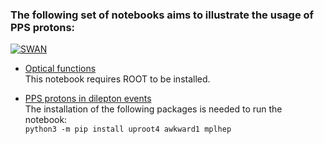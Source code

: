 ### The following set of notebooks aims to illustrate the usage of PPS protons:
[![SWAN](https://swanserver.web.cern.ch/swanserver/images/badge_swan_white_150.png)](https://cern.ch/swanserver/cgi-bin/go/?projurl=https://github.com/antoniovilela/pps-protons-tutorial.git)
* [Optical functions](https://nbviewer.jupyter.org/github/antoniovilela/pps-protons-tutorial/blob/master/Optical-Functions.ipynb)  
This notebook requires ROOT to be installed.
 
* [PPS protons in dilepton events](https://nbviewer.jupyter.org/github/antoniovilela/pps-protons-tutorial/blob/master/Dilepton-Protons.ipynb)  
The installation of the following packages is needed to run the notebook:  
`python3 -m pip install uproot4 awkward1 mplhep`
